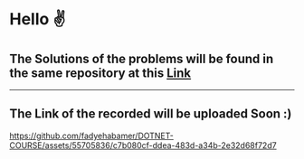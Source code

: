 # Hello ✌️
## The Solutions of the problems will be found in the same repository at this [Link](https://github.com/fadyehabamer/DOTNET-COURSE/tree/main/Day-00%20Problem%20Solving) 

----
## The Link of the recorded will be uploaded Soon :)

https://github.com/fadyehabamer/DOTNET-COURSE/assets/55705836/c7b080cf-ddea-483d-a34b-2e32d68f72d7

